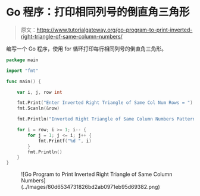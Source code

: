 # Go 程序：打印相同列号的倒直角三角形

> 原文：<https://www.tutorialgateway.org/go-program-to-print-inverted-right-triangle-of-same-column-numbers/>

编写一个 Go 程序，使用 for 循环打印每行相同列号的倒直角三角形。

```go
package main

import "fmt"

func main() {

	var i, j, row int

	fmt.Print("Enter Inverted Right Triangle of Same Col Num Rows = ")
	fmt.Scanln(&row)

	fmt.Println("Inverted Right Triangle of Same Column Numbers Pattern")

	for i = row; i >= 1; i-- {
		for j = 1; j <= i; j++ {
			fmt.Printf("%d ", i)
		}
		fmt.Println()
	}
}
```

<figure class="wp-block-image size-large">![Go Program to Print Inverted Right Triangle of Same Column Numbers](../Images/80d6534731826bd2ab0971eb95d69382.png)</figure>